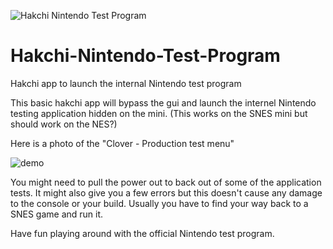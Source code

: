 ![Hakchi Nintendo Test Program](https://i.imgur.com/3pshpj2.png)
# Hakchi-Nintendo-Test-Program
Hakchi app to launch the internal Nintendo test program

This basic hakchi app will bypass the gui and launch the internel Nintendo testing application hidden on the mini. (This works on the SNES mini but should work on the NES?)

Here is a photo of the "Clover - Production test menu"

![demo](https://cdn.discordapp.com/attachments/398987597592133632/399329025593704458/image.jpg)

You might need to pull the power out to back out of some of the application tests. It might also give you a few errors but this doesn't cause any damage to the console or your build. Usually you have to find your way back to a SNES game and run it.

Have fun playing around with the official Nintendo test program.
